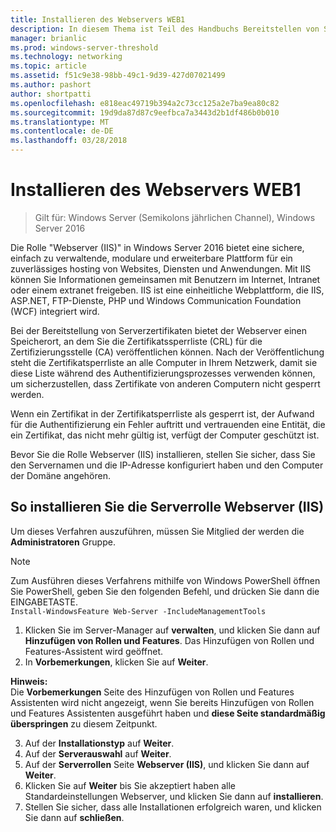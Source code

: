 ```yaml
---
title: Installieren des Webservers WEB1
description: In diesem Thema ist Teil des Handbuchs Bereitstellen von Serverzertifikaten für 802.1 X kabelgebundenen und drahtlosen Bereitstellungen
manager: brianlic
ms.prod: windows-server-threshold
ms.technology: networking
ms.topic: article
ms.assetid: f51c9e38-98bb-49c1-9d39-427d07021499
ms.author: pashort
author: shortpatti
ms.openlocfilehash: e818eac49719b394a2c73cc125a2e7ba9ea80c82
ms.sourcegitcommit: 19d9da87d87c9eefbca7a3443d2b1df486b0b010
ms.translationtype: MT
ms.contentlocale: de-DE
ms.lasthandoff: 03/28/2018
---
```

# <a name="install-the-web-server-web1"></a>Installieren des Webservers WEB1

>Gilt für: Windows Server (Semikolons jährlichen Channel), Windows Server 2016

Die Rolle "Webserver (IIS)" in Windows Server 2016 bietet eine sichere, einfach zu verwaltende, modulare und erweiterbare Plattform für ein zuverlässiges hosting von Websites, Diensten und Anwendungen. Mit IIS können Sie Informationen gemeinsamen mit Benutzern im Internet, Intranet oder einem extranet freigeben. IIS ist eine einheitliche Webplattform, die IIS, ASP.NET, FTP-Dienste, PHP und Windows Communication Foundation (WCF) integriert wird.  

Bei der Bereitstellung von Serverzertifikaten bietet der Webserver einen Speicherort, an dem Sie die Zertifikatssperrliste (CRL) für die Zertifizierungsstelle (CA) veröffentlichen können. Nach der Veröffentlichung steht die Zertifikatsperrliste an alle Computer in Ihrem Netzwerk, damit sie diese Liste während des Authentifizierungsprozesses verwenden können, um sicherzustellen, dass Zertifikate von anderen Computern nicht gesperrt werden.   

Wenn ein Zertifikat in der Zertifikatsperrliste als gesperrt ist, der Aufwand für die Authentifizierung ein Fehler auftritt und vertrauenden eine Entität, die ein Zertifikat, das nicht mehr gültig ist, verfügt der Computer geschützt ist.  

Bevor Sie die Rolle Webserver (IIS) installieren, stellen Sie sicher, dass Sie den Servernamen und die IP-Adresse konfiguriert haben und den Computer der Domäne angehören.  

## <a name="to-install-the-web-server-iis-server-role"></a>So installieren Sie die Serverrolle Webserver (IIS)  
Um dieses Verfahren auszuführen, müssen Sie Mitglied der werden die **Administratoren** Gruppe.  

>[!NOTE]  
>Zum Ausführen dieses Verfahrens mithilfe von Windows PowerShell öffnen Sie PowerShell, geben Sie den folgenden Befehl, und drücken Sie dann die EINGABETASTE.  
`Install-WindowsFeature Web-Server -IncludeManagementTools`  

1.  Klicken Sie im Server-Manager auf **verwalten**, und klicken Sie dann auf **Hinzufügen von Rollen und Features**. Das Hinzufügen von Rollen und Features-Assistent wird geöffnet.  
2.  In **Vorbemerkungen**, klicken Sie auf **Weiter**.  

**Hinweis:**   
Die **Vorbemerkungen** Seite des Hinzufügen von Rollen und Features Assistenten wird nicht angezeigt, wenn Sie bereits Hinzufügen von Rollen und Features Assistenten ausgeführt haben und **diese Seite standardmäßig überspringen** zu diesem Zeitpunkt.  

3.  Auf der **Installationstyp** auf **Weiter**.  
4.  Auf der **Serverauswahl** auf **Weiter**.  
5.  Auf der **Serverrollen** Seite **Webserver (IIS)**, und klicken Sie dann auf **Weiter**.  
6.  Klicken Sie auf **Weiter** bis Sie akzeptiert haben alle Standardeinstellungen Webserver, und klicken Sie dann auf **installieren**.  
7.  Stellen Sie sicher, dass alle Installationen erfolgreich waren, und klicken Sie dann auf **schließen**.
